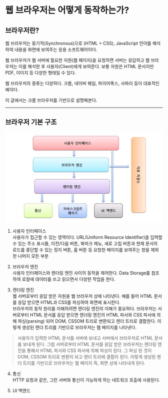 # 웹 브라우저는 어떻게 동작하는가?

## 브라우저란?

웹 브라우저는 동기적(Synchronous)으로 (HTML + CSS), JavaScript 언어를 해석하여 내용을 화면에 보여주는 응용 소프트웨어이다.

웹 브라우저가 웹 서버에 필요한 자원(웹 페이지)을 요청하면 서버는 응답하고 웹 브라우저는 이를 해석한 후 사용자(Client)에게 보여준다. 보통 자원은 HTML 문서지만 PDF, 이미지 등 다양한 형태일 수 있다.

웹 브라우저의 종류는 다양하다. 크롬, 네이버 웨일, 파이어폭스, 사파리 등이 대표적인 예이다.

이 글에서는 크롬 브라우저를 기반으로 설명해본다.

---

## 브라우저 기본 구조

<p align="center">
  <img src="../images/브라우저_기본구조.JPG">
</p>

1. 사용자 인터페이스<br>
   사용자가 접근할 수 있는 영역이다. URL(Uniform Resource Identifier)을 입력할 수 있는 주소 표시줄, 이전/다음 버튼, 북마크 메뉴, 새로 고침 버튼과 현재 문서의 로드를 중단할 수 있는 정지 버튼, 홈 버튼 등 요청한 페이지를 보여주는 창을 제외한 나머지 모든 부분

2. 브라우저 엔진<br>
   사용자 인터페이스와 렌더링 엔진 사이의 동작을 제어한다. Data Storage를 참조하여 로컬에 데이터를 쓰고 읽으면서 다양한 작업을 한다.

3. 렌더링 엔진 <br>
   웹 서버로부터 응답 받은 자원을 웹 브라우저 상에 나타낸다. 예를 들어 HTML 문서를 응답 받으면 HTML과 CSS를 파싱하여 화면에 표시한다. <br>
   브라우저의 동작 원리를 이해하려면 렌더링 엔진의 이해가 중요하다. 브라우저는 서버로부터 HTML 문서를 응답 받으면 렌더링 엔진의 HTML 파서와 CSS 파서에 의해 파싱(parsing) 되어 DOM, CSSOM 트리로 변환되고 렌더 트리로 결합한다.
   이렇게 생성된 렌더 트리를 기반으로 브라우저는 웹 페이지를 나타낸다.

> 사용자가 입력한 HTML 문서를 서버에 보내고 서버에서 브라우저로 HTML 문서를 보내게 된다. 그럼 서버로부터 HTML 문서를 응답 받은 브라우저는 렌더링 엔진을 통해서 HTML 파서와 CSS 파서에 의해 파싱이 된다. 그 파싱 된 것이 DOM, CSSOM 트리로 변환이 되고 렌더 트리에 결합이 된다. 이렇게 생성된 렌더 트리를 기반으로 브라우저는 웹 페이지 즉, 화면 상에 나타내게 된다.

4. 통신 <br>
   HTTP 요청과 같은, 그런 서버와 통신이 가능하게 하는 네트워크 호출에 사용된다.

5. UI 백엔드
